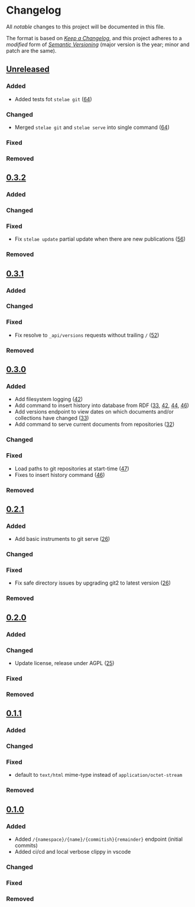 # Changelog

All _notable_ changes to this project will be documented in this file.

The format is based on _[Keep a Changelog][keepachangelog]_,
and this project adheres to a _modified_ form of _[Semantic Versioning][semver]_
(major version is the year; minor and patch are the same).

## [Unreleased]

### Added

- Added tests fot `stelae git` ([64])

### Changed

- Merged `stelae git` and `stelae serve` into single command ([64])

### Fixed

### Removed

[64]: https://github.com/openlawlibrary/stelae/pull/64

## [0.3.2]

### Added

### Changed

### Fixed

- Fix `stelae update` partial update when there are new publications ([56])

### Removed

[56]: https://github.com/openlawlibrary/stelae/pull/56

## [0.3.1]

### Added

### Changed

### Fixed

- Fix resolve to `_api/versions` requests without trailing `/` ([52])

### Removed

[52]: https://github.com/openlawlibrary/stelae/pull/52

## [0.3.0]

### Added

- Add filesystem logging ([42])
- Add command to insert history into database from RDF ([33], [42], [44], [46])
- Add versions endpoint to view dates on which documents and/or collections have changed ([33])
- Add command to serve current documents from repositories ([32])

### Changed

### Fixed

- Load paths to git repositories at start-time ([47])
- Fixes to insert history command ([46])

### Removed

[47]: https://github.com/openlawlibrary/stelae/pull/47
[46]: https://github.com/openlawlibrary/stelae/pull/46
[44]: https://github.com/openlawlibrary/stelae/pull/44
[42]: https://github.com/openlawlibrary/stelae/pull/42
[33]: https://github.com/openlawlibrary/stelae/pull/33
[32]: https://github.com/openlawlibrary/stelae/pull/32

## [0.2.1]

### Added

- Add basic instruments to git serve ([26])

### Changed

### Fixed

- Fix safe directory issues by upgrading git2 to latest version ([26])

### Removed

[26]: https://github.com/openlawlibrary/stelae/pull/26

## [0.2.0]

### Added

### Changed

- Update license, release under AGPL ([25])

### Fixed

### Removed

[25]: https://github.com/openlawlibrary/stelae/pull/25

## [0.1.1]

### Added

### Changed

### Fixed

- default to `text/html` mime-type instead of `application/octet-stream`

### Removed

## [0.1.0]

### Added

- Added `/{namespace}/{name}/{commitish}{remainder}` endpoint (initial commits)
- Added ci/cd and local verbose clippy in vscode

### Changed

### Fixed

### Removed

[Unreleased]: https://github.com/openlawlibrary/stelae/compare/v0.3.2...HEAD
[0.3.2]: https://github.com/openlawlibrary/stelae/compare/v0.3.1...v0.3.2
[0.3.1]: https://github.com/openlawlibrary/stelae/compare/v0.3.0...v0.3.1
[0.3.0]: https://github.com/openlawlibrary/stelae/compare/v0.2.1...v0.3.0
[0.2.1]: https://github.com/openlawlibrary/stelae/compare/v0.2.0...v0.2.1
[0.2.0]: https://github.com/openlawlibrary/stelae/compare/v0.1.1...v0.2.0
[0.1.1]: https://github.com/openlawlibrary/stelae/compare/v0.1.0...v0.1.1
[0.1.0]: https://github.com/openlawlibrary/stelae/compare/2b01423c06369f5f0f168ae4c4698371d713ede7...v0.1.0

[keepachangelog]: https://keepachangelog.com/en/1.0.0/
[semver]: https://semver.org/spec/v2.0.0.html